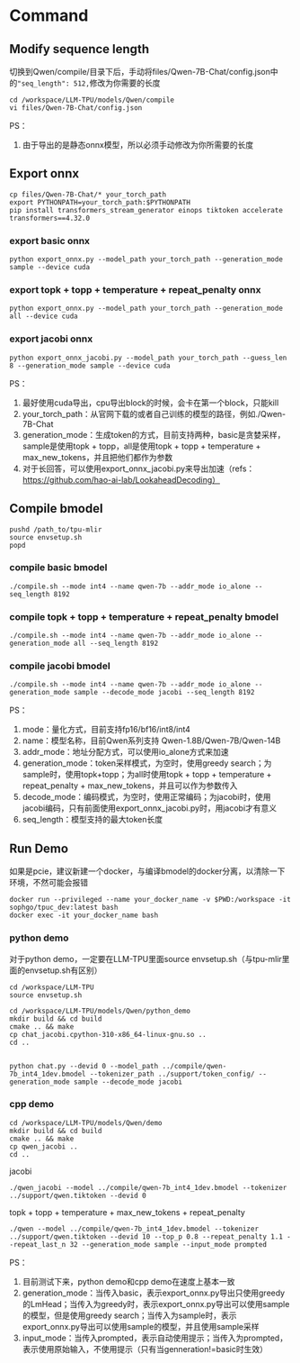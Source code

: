 # Command

## Modify sequence length

切换到Qwen/compile/目录下后，手动将files/Qwen-7B-Chat/config.json中的`"seq_length": 512,`修改为你需要的长度
```shell
cd /workspace/LLM-TPU/models/Qwen/compile
vi files/Qwen-7B-Chat/config.json
```

PS：
1. 由于导出的是静态onnx模型，所以必须手动修改为你所需要的长度

## Export onnx

```shell
cp files/Qwen-7B-Chat/* your_torch_path
export PYTHONPATH=your_torch_path:$PYTHONPATH
pip install transformers_stream_generator einops tiktoken accelerate transformers==4.32.0
```

### export basic onnx
```shell
python export_onnx.py --model_path your_torch_path --generation_mode sample --device cuda
```

### export topk + topp + temperature + repeat_penalty onnx
```shell
python export_onnx.py --model_path your_torch_path --generation_mode all --device cuda
```

### export jacobi onnx
```shell
python export_onnx_jacobi.py --model_path your_torch_path --guess_len 8 --generation_mode sample --device cuda
```

PS：
1. 最好使用cuda导出，cpu导出block的时候，会卡在第一个block，只能kill
2. your_torch_path：从官网下载的或者自己训练的模型的路径，例如./Qwen-7B-Chat
3. generation_mode：生成token的方式，目前支持两种，basic是贪婪采样，sample是使用topk + topp，all是使用topk + topp + temperature + max_new_tokens，并且把他们都作为参数
4. 对于长回答，可以使用export_onnx_jacobi.py来导出加速（refs：https://github.com/hao-ai-lab/LookaheadDecoding）

## Compile bmodel

```shell
pushd /path_to/tpu-mlir
source envsetup.sh
popd
```

### compile basic bmodel
```shell
./compile.sh --mode int4 --name qwen-7b --addr_mode io_alone --seq_length 8192
```

### compile topk + topp + temperature + repeat_penalty bmodel
```shell
./compile.sh --mode int4 --name qwen-7b --addr_mode io_alone --generation_mode all --seq_length 8192
```

### compile jacobi bmodel
```shell
./compile.sh --mode int4 --name qwen-7b --addr_mode io_alone --generation_mode sample --decode_mode jacobi --seq_length 8192
```

PS：
1. mode：量化方式，目前支持fp16/bf16/int8/int4
2. name：模型名称，目前Qwen系列支持 Qwen-1.8B/Qwen-7B/Qwen-14B
3. addr_mode：地址分配方式，可以使用io_alone方式来加速
4. generation_mode：token采样模式，为空时，使用greedy search；为sample时，使用topk+topp；为all时使用topk + topp + temperature + repeat_penalty + max_new_tokens，并且可以作为参数传入
5. decode_mode：编码模式，为空时，使用正常编码；为jacobi时，使用jacobi编码，只有前面使用export_onnx_jacobi.py时，用jacobi才有意义
6. seq_length：模型支持的最大token长度

## Run Demo

如果是pcie，建议新建一个docker，与编译bmodel的docker分离，以清除一下环境，不然可能会报错
```
docker run --privileged --name your_docker_name -v $PWD:/workspace -it sophgo/tpuc_dev:latest bash
docker exec -it your_docker_name bash
```

### python demo

对于python demo，一定要在LLM-TPU里面source envsetup.sh（与tpu-mlir里面的envsetup.sh有区别）
```shell
cd /workspace/LLM-TPU
source envsetup.sh
```

```
cd /workspace/LLM-TPU/models/Qwen/python_demo
mkdir build && cd build
cmake .. && make
cp chat_jacobi.cpython-310-x86_64-linux-gnu.so ..
cd ..


python chat.py --devid 0 --model_path ../compile/qwen-7b_int4_1dev.bmodel --tokenizer_path ../support/token_config/ --generation_mode sample --decode_mode jacobi
```

### cpp demo
```shell
cd /workspace/LLM-TPU/models/Qwen/demo
mkdir build && cd build
cmake .. && make
cp qwen_jacobi ..
cd ..
```

jacobi
```
./qwen_jacobi --model ../compile/qwen-7b_int4_1dev.bmodel --tokenizer ../support/qwen.tiktoken --devid 0
```

topk + topp + temperature + max_new_tokens + repeat_penalty
```
./qwen --model ../compile/qwen-7b_int4_1dev.bmodel --tokenizer ../support/qwen.tiktoken --devid 10 --top_p 0.8 --repeat_penalty 1.1 --repeat_last_n 32 --generation_mode sample --input_mode prompted
```

PS：
1. 目前测试下来，python demo和cpp demo在速度上基本一致
2. generation_mode：当传入basic，表示export_onnx.py导出只使用greedy的LmHead；当传入为greedy时，表示export_onnx.py导出可以使用sample的模型，但是使用greedy search；当传入为sample时，表示export_onnx.py导出可以使用sample的模型，并且使用sample采样
3. input_mode：当传入prompted，表示自动使用提示；当传入为prompted，表示使用原始输入，不使用提示（只有当genneration!=basic时生效）